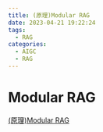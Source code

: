 ```yaml
---
title: (原理)Modular RAG
date: 2023-04-21 19:22:24
tags:
  - RAG
categories:
  - AIGC  
  - RAG
---
```


<p></p>
<!-- more -->


# Modular RAG
[(原理)Modular RAG](https://candied-skunk-1ca.notion.site/Modular-RAG-108bfe21108480468c35c5b45d991778?pvs=4)